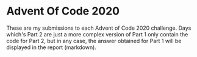 # Advent Of Code 2020

These are my submissions to each Advent of Code 2020 challenge.
Days which's Part 2 are just a more complex version of Part 1 only contain the code for Part 2, but in any case, the answer obtained for Part 1 will be displayed in the report (markdown).
